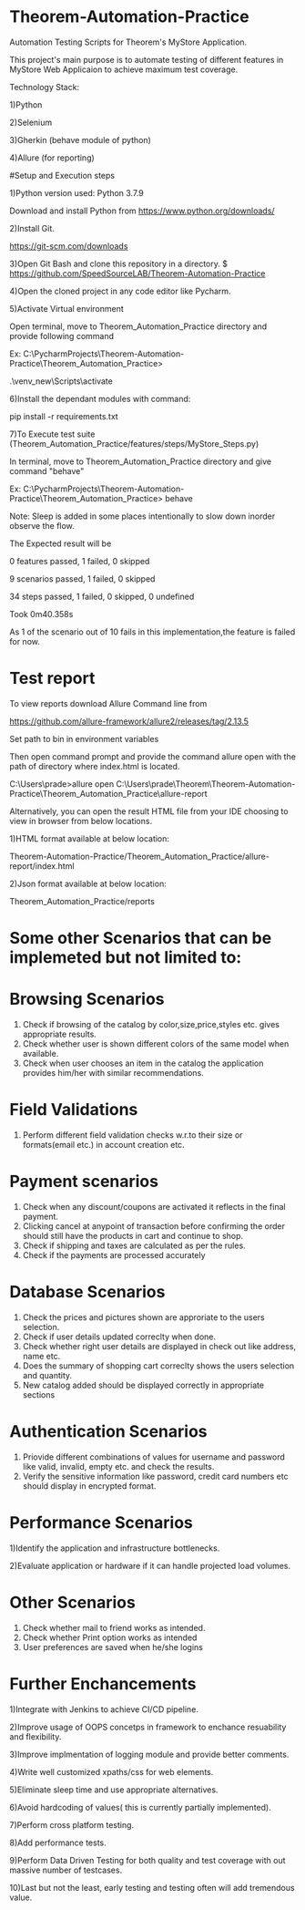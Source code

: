 # Theorem-Automation-Practice
Automation Testing Scripts for Theorem's MyStore Application.

This project's main purpose is to automate testing of different features in MyStore Web Applicaion to achieve maximum test coverage.

Technology Stack:

1)Python

2)Selenium

3)Gherkin (behave module of python)

4)Allure (for reporting)

#Setup and Execution steps

1)Python version used: Python 3.7.9

  Download and install Python from https://www.python.org/downloads/

2)Install Git.

  https://git-scm.com/downloads

3)Open Git Bash and clone this repository in a directory.
 $ https://github.com/SpeedSourceLAB/Theorem-Automation-Practice

4)Open the cloned project in any code editor like Pycharm.

5)Activate Virtual environment 

  Open terminal, move to Theorem_Automation_Practice directory and provide following command
  
  Ex: C:\PycharmProjects\Theorem-Automation-Practice\Theorem_Automation_Practice>
  
  .\venv_new\Scripts\activate

6)Install the dependant modules with command:

  pip install -r requirements.txt

7)To Execute test suite (Theorem_Automation_Practice/features/steps/MyStore_Steps.py)
 
 In terminal, move to Theorem_Automation_Practice directory and give command "behave"

   Ex: C:\PycharmProjects\Theorem-Automation-Practice\Theorem_Automation_Practice> behave

Note: Sleep is added in some places intentionally to slow down inorder observe the flow.

The Expected result will be 

0 features passed, 1 failed, 0 skipped

9 scenarios passed, 1 failed, 0 skipped

34 steps passed, 1 failed, 0 skipped, 0 undefined

Took 0m40.358s

As 1 of the scenario out of 10 fails in this implementation,the feature is failed for now.


Test report
============
To view reports download Allure Command line from

https://github.com/allure-framework/allure2/releases/tag/2.13.5

Set path to bin in  environment variables

Then open command prompt and provide the command allure open with the path of directory where index.html is located. 
 
 C:\Users\prade>allure open C:\Users\prade\Theorem\Theorem-Automation-Practice\Theorem_Automation_Practice\allure-report

Alternatively, you can open the result HTML file from your IDE choosing to view in browser from below locations. 

1)HTML format available at below location:

Theorem-Automation-Practice/Theorem_Automation_Practice/allure-report/index.html

2)Json format available at below location:

Theorem_Automation_Practice/reports


Some other Scenarios that can be implemeted but not limited to:
===============================================================
Browsing Scenarios
==================
1) Check if browsing of the catalog by color,size,price,styles etc. gives appropriate results.
2) Check whether user is shown different colors of the same model when available.
3) Check when user chooses an item in the catalog the application provides him/her with similar recommendations.

Field Validations
==================
1) Perform different field validation checks w.r.to their size or formats(email etc.) in account creation etc.    

Payment scenarios
================
1) Check when any discount/coupons are activated it reflects in the final payment.
2) Clicking cancel at anypoint of transaction before confirming the order should still have the products in cart and continue to shop.
3) Check if shipping and taxes are calculated as per the rules.
4) Check if the payments are processed accurately

Database Scenarios
==================
1) Check the prices and pictures shown are approriate to the users selection.
2) Check if user details updated correclty when done.
3) Check whether right user details are displayed in check out like address, name etc.
4) Does the summary of shopping cart correclty shows the users selection and quantity.
5) New catalog added should be displayed correctly in appropriate sections

Authentication Scenarios
===========================
1) Priovide different combinations of values for username and password like valid, invalid, empty etc. and check the results.
2) Verify the sensitive information like password, credit card numbers etc should display in encrypted format.

Performance Scenarios
=============
1)Identify the application and infrastructure bottlenecks.

2)Evaluate application or hardware if it can handle projected load volumes.

Other Scenarios
======
1) Check whether mail to friend works as intended.
2) Check whether Print option works as intended
3) User preferences are saved when he/she logins


Further Enchancements
==============
1)Integrate with Jenkins to achieve CI/CD pipeline.

2)Improve usage of OOPS concetps in framework to enchance resuability and flexibility.

3)Improve implmentation of  logging module and provide better comments.

4)Write well customized xpaths/css for web elements.

5)Eliminate sleep time and use appropriate alternatives.

6)Avoid hardcoding of values( this is currently partially implemented).

7)Perform cross platform testing.

8)Add performance tests.

9)Perform Data Driven Testing for both quality and test coverage with out massive number of testcases.

10)Last but not the least, early testing and testing often will add tremendous value.



